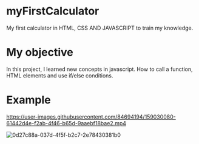 # myFirstCalculator
My first calculator in HTML, CSS AND JAVASCRIPT to train my knowledge.
# My objective
In this project, I learned new concepts in javascript. How to call a function, HTML elements and use if/else conditions.
# Example
https://user-images.githubusercontent.com/84694194/159030080-61442d4e-f2ab-4f46-b65d-9aaebf18bae2.mp4

![0d27c88a-037d-4f5f-b2c7-2e78430381b0](https://user-images.githubusercontent.com/84694194/159040145-75343e64-af2a-4e3c-8bd2-55f4cffdc82e.jpg)
